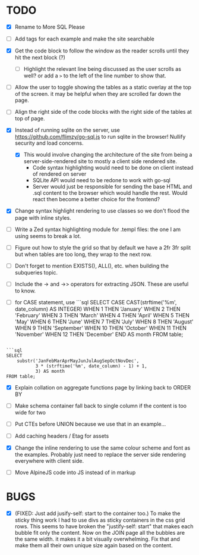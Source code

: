 # TODO

- [x] Rename to More SQL Please

- [ ] Add tags for each example and make the site searchable

- [x] Get the code block to follow the window as the reader scrolls until they hit the next block (?)

  - [ ] Highlight the relevant line being discussed as the user scrolls as well? or add a `>` to the left of the line number to show that.

- [ ] Allow the user to toggle showing the tables as a static overlay at the top of the screen. it may be helpful when they are scrolled far down the page.

- [ ] Align the right side of the code blocks with the right side of the tables at top of page.

- [x] Instead of running sqlite on the server, use https://github.com/flimzy/go-sql.js to run sqlite in the browser! Nullify security and load concerns.

  - [x] This would involve changing the architecture of the site from being a server-side-rendered site to mostly a client side rendered site.
    - Code syntax highlighting would need to be done on client instead of rendered on server
    - SQLite API would need to be redone to work with go-sql
    - Server would just be responsible for sending the base HTML and .sql content to the browser which would handle the rest. Would react then become a better choice for the frontend?

- [x] Change syntax highlight rendering to use classes so we don't flood the page with inline styles.

- [ ] Write a Zed syntax highlighting module for .templ files: the one I am using seems to break a lot.

- [ ] Figure out how to style the grid so that by default we have a 2fr 3fr split but when tables are too long, they wrap to the next row.

- [ ] Don't forget to mention EXISTS(), ALL(), etc. when building the subqueries topic.

- [ ] Include the -> and ->> operators for extracting JSON. These are useful to know.

- [ ] for CASE statement, use ```sql
      SELECT
      CASE CAST(strftime('%m', date_column) AS INTEGER)
      WHEN 1 THEN 'January'
      WHEN 2 THEN 'February'
      WHEN 3 THEN 'March'
      WHEN 4 THEN 'April'
      WHEN 5 THEN 'May'
      WHEN 6 THEN 'June'
      WHEN 7 THEN 'July'
      WHEN 8 THEN 'August'
      WHEN 9 THEN 'September'
      WHEN 10 THEN 'October'
      WHEN 11 THEN 'November'
      WHEN 12 THEN 'December'
      END AS month
      FROM table;

````

```sql
SELECT
    substr('JanFebMarAprMayJunJulAugSepOctNovDec',
           3 * (strftime('%m', date_column) - 1) + 1,
           3) AS month
FROM table;
````

- [x] Explain collation on aggregate functions page by linking back to ORDER BY

- [ ] Make schema container fall back to single column if the content is too wide for two

- [ ] Put CTEs before UNION because we use that in an example...

- [ ] Add caching headers / Etag for assets

- [x] Change the inline rendering to use the same colour scheme and font as the examples. Probably just need to replace the server side rendering everywhere with client side.

- [ ] Move AlpineJS code into JS instead of in markup

# BUGS

- [x] (FIXED: Just add jusify-self: start to the container too.) To make the sticky thing work I had to use divs as sticky containers in the css grid rows. This seems to have broken the "justify-self: start" that makes each bubble fit only the content. Now on the JOIN page all the bubbles are the same width. it makes it a bit visually overwhelming. Fix that and make them all their own unique size again based on the content.
